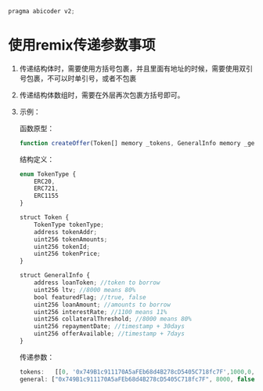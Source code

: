 



```js
pragma abicoder v2;
```



# 使用remix传递参数事项

1. 传递结构体时，需要使用方括号包裹，并且里面有地址的时候，需要使用双引号包裹，不可以时单引号，或者不包裹

2. 传递结构体数组时，需要在外层再次包裹方括号即可。

3. 示例：

   函数原型：

   ```js
   function createOffer(Token[] memory _tokens, GeneralInfo memory _general)
   ```

   结构定义：

   ```js
   enum TokenType {
       ERC20,
       ERC721,
       ERC1155
   }
   
   struct Token {
       TokenType tokenType;
       address tokenAddr;
       uint256 tokenAmounts;
       uint256 tokenId;
       uint256 tokenPrice;
   }
   
   struct GeneralInfo {
       address loanToken; //token to borrow
       uint256 ltv; //8000 means 80%
       bool featuredFlag; //true, false
       uint256 loanAmount; //amounts to borrow
       uint256 interestRate; //1100 means 11%
       uint256 collateralThreshold; //8000 means 80%
       uint256 repaymentDate; //timestamp + 30days
       uint256 offerAvailable; //timestamp + 7days
   }
   
   ```

   传递参数：

   ```js
   tokens:	 [[0, '0x749B1c911170A5aFEb68d4B278cD5405C718fc7F',1000,0,0]],
   general: ["0x749B1c911170A5aFEb68d4B278cD5405C718fc7F", 8000, false, 1000, 1100, 8000, 10000, 10000]
   ```

   